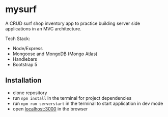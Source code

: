 # mysurf

A CRUD surf shop inventory app to practice building server side applications in an MVC architecture.

Tech Stack: 
- Node/Express
- Mongoose and MongoDB (Mongo Atlas)
- Handlebars
- Bootstrap 5


## Installation 

- clone repository
- run `npm install` in the terminal for project dependencies
- run `npm run serverstart` in the terminal to start application in dev mode
- open [localhost:3000](http://localhost:3000/) in the browser


